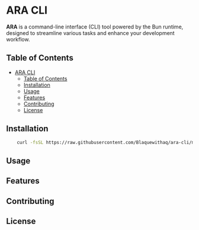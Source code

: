 # ARA CLI

**ARA** is a command-line interface (CLI) tool powered by the Bun runtime, designed to streamline various tasks and enhance your development workflow.

## Table of Contents

- [ARA CLI](#ara-cli)
  - [Table of Contents](#table-of-contents)
  - [Installation](#installation)
  - [Usage](#usage)
  - [Features](#features)
  - [Contributing](#contributing)
  - [License](#license)

## Installation

```bash
    curl -fsSL https://raw.githubusercontent.com/Blaquewithaq/ara-cli/master/INSTALL.sh | bash
```

## Usage

## Features

## Contributing

## License
